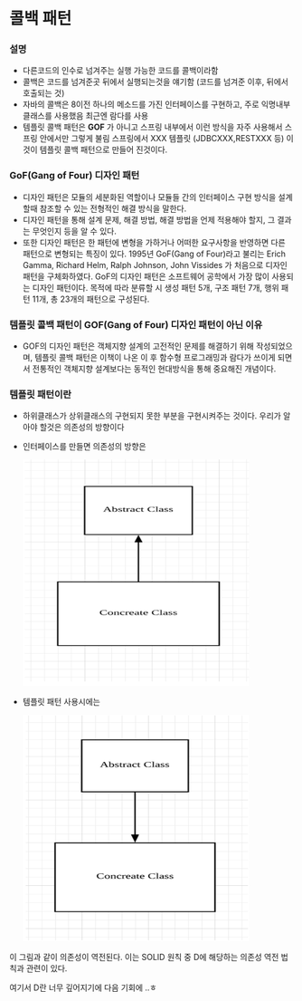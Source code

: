 # 콜백 패턴


### 설명
- 다른코드의 인수로 넘겨주는 실행 가능한 코드를 콜백이라함
- 콜백은 코드를 넘겨준곳 뒤에서 실행되는것을 얘기함 (코드를 넘겨준 이후, 뒤에서 호출되는 것)
- 자바의 콜백은 8이전 하나의 메소드를 가진 인터페이스를 구현하고, 
주로 익명내부 클래스를 사용했음 최근엔 람다를 사용
- 템플릿 콜백 패턴은 **GOF** 가 아니고 스프링 내부에서 이런 방식을 자주 사용해서
  스프링 안에서만 그렇게 불림 스프링에서 XXX 템플릿 (JDBCXXX,RESTXXX 등) 이것이 템플릿 콜백 패턴으로 만들어 진것이다.

### GoF(Gang of Four) 디자인 패턴
- 디자인 패턴은 모듈의 세분화된 역할이나 모듈들 간의 인터페이스 구현 방식을 설계할때 참조할 수 있는 전형적인 해결 방식을 말한다. 
- 디자인 패턴을 통해 설계 문제, 해결 방법, 해결 방법을 언제 적용해야 할지, 그 결과는 무엇인지 등을 알 수 있다. 
- 또한 디자인 패턴은 한 패턴에 변형을 가하거나 어떠한 요구사항을 반영하면 다른 패턴으로 변형되는 특징이 있다.
  1995년 GoF(Gang of Four)라고 불리는 Erich Gamma, Richard Helm, Ralph Johnson, John Vissides 가 처음으로 디자인 패턴을 구체화하였다. GoF의 디자인 패턴은 소프트웨어 공학에서 가장 많이 사용되는 디자인 패턴이다. 목적에 따라 분류할 시 생성 패턴 5개, 구조 패턴 7개, 행위 패턴 11개, 총 23개의 패턴으로 구성된다.

### 템플릿 콜백 패턴이 GOF(Gang of Four) 디자인 패턴이 아닌 이유
- GOF의 디자인 패턴은 객체지향 설계의 고전적인 문제를 해결하기 위해 작성되었으며, 템플릿 콜백 패턴은 이책이 나온 이 후
함수형 프로그래밍과 람다가 쓰이게 되면서 전통적인 객체지향 설계보다는 동적인 현대방식을 통해 중요해진 개념이다. 

### 템플릿 패턴이란

- 하위클래스가 상위클래스의 구현되지 못한 부분을 구현시켜주는 것이다.
우리가 알아야 할것은 의존성의 방향이다
- 인터페이스를 만들면 의존성의 방향은 

    <img src="img.png" alt="img" width="400" height="400"/> 

- 템플릿 패턴 사용시에는

  <img src="image.png" alt="img" width="400" height="400"/>

이 그림과 같이 의존성이 역전된다. 이는 SOLID 원칙 중 D에 해당하는 의존성 역전 법칙과 관련이 있다.

여기서 D란 너무 깊어지기에 다음 기회에 ..ㅎ